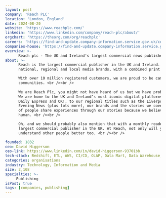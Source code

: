 ```yaml
---
layout: post
company: 'Reach PLC'
location: 'London, England'
date: 2024-08-20
website: 'https://www.reachplc.com/'
linkedin: 'https://www.linkedin.com/company/reach-plc/about/'
orgchart: 'https://theorg.com/org/reachplc'
careers: 'https://find-and-update.company-information.service.gov.uk/company/00082548'
companies-house: 'https://find-and-update.company-information.service.gov.uk/company/15401275'
overview: >-
      Reach plc - The UK and Ireland's largest commercial news publisher.
about: >-
      Reach is the largest commercial publisher in the UK and Ireland. We own over 130 of the most trusted and popular 
      national, regional and local media brands, with a combined print and digital monthly reach of 48m. 

      With over 10 million registered customers, we are proud to be campaigners, champions and changemakers in our 
      communities. <br /><br />
  
      We are Reach Plc, you might not have heard of us but we have probably met without you even realising it. 
      We are home to the UK and Ireland’s most iconic digital platforms, magazines and newspapers. From the Mirror, 
      Daily Express and OK!, to our regional titles such as the Liverpool Echo, BirminghamLive and the Manchester 
      Evening News (plus lots more), our brands and the stories we cover are as varied as our people. We help all kinds 
      of people share experiences through our stories because we believe this is what makes us
      human. <br /><br />

      Oh, and we should probably also mention that with a monthly readership of 47 million people, Reach is the 
      largest commercial publisher in the UK. At Reach, not only will you feel better understood, you will also feel you 
      understand other people better too. <br /><br />

founded: 1832
ceo: David Higgerson
ceo-link: https://www.linkedin.com/in/david-higgerson-93701bb
tech-stack: Redshift, ETL, AWS, CI/CD, OLAP, Data Mart, Data Warehouse, Data Models, IAM, RBAC, Apache Airflow
categories: organisations
industry: Technology, Information and Media
size: 2,108
specialties: >-
     Publishing
isPost: true
tags: [companies, publishing]
---
```


